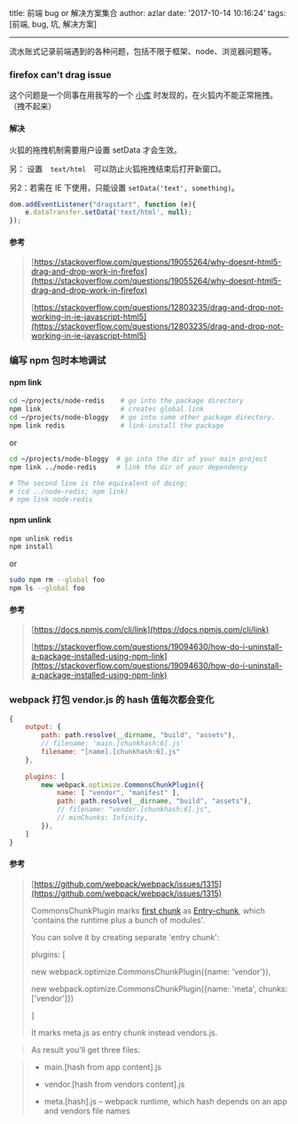 title: 前端 bug or 解决方案集合
author: azlar
date: '2017-10-14 10:16:24'
tags: [前端, bug, 坑, 解决方案]

---

流水账式记录前端遇到的各种问题，包括不限于框架、node、浏览器问题等。
<!-- desc -->

### firefox can't drag issue
这个问题是一个同事在用我写的一个 [小库](https://github.com/azlarsin/draggable-tree) 时发现的，在火狐内不能正常拖拽。（拽不起来）

#### 解决
火狐的拖拽机制需要用户设置 setData 才会生效。

另： 设置　`text/html`　可以防止火狐拖拽结束后打开新窗口。

另2：若需在 IE 下使用，只能设置 `setData('text', something)`。

```js
dom.addEventListener("dragstart", function (e){
	e.dataTransfer.setData('text/html', null);
});
```

#### 参考
> [https://stackoverflow.com/questions/19055264/why-doesnt-html5-drag-and-drop-work-in-firefox](https://stackoverflow.com/questions/19055264/why-doesnt-html5-drag-and-drop-work-in-firefox)
> 
> [https://stackoverflow.com/questions/12803235/drag-and-drop-not-working-in-ie-javascript-html5](https://stackoverflow.com/questions/12803235/drag-and-drop-not-working-in-ie-javascript-html5)


### 编写 npm 包时本地调试
#### npm link
```bash
cd ~/projects/node-redis    # go into the package directory
npm link                    # creates global link
cd ~/projects/node-bloggy   # go into some other package directory.
npm link redis              # link-install the package
```

or

```bash
cd ~/projects/node-bloggy  # go into the dir of your main project
npm link ../node-redis     # link the dir of your dependency

# The second line is the equivalent of doing:
# (cd ../node-redis; npm link)
# npm link node-redis

```

#### npm unlink
```bash
npm unlink redis
npm install
```

or

```bash
sudo npm rm --global foo
npm ls --global foo
```

#### 参考
> [https://docs.npmjs.com/cli/link](https://docs.npmjs.com/cli/link)
> 
> [https://stackoverflow.com/questions/19094630/how-do-i-uninstall-a-package-installed-using-npm-link](https://stackoverflow.com/questions/19094630/how-do-i-uninstall-a-package-installed-using-npm-link)


### webpack 打包 vendor.js 的 hash 值每次都会变化
```js
{
	output: {
		path: path.resolve(__dirname, "build", "assets"),
		// filename: 'main.[chunkhash:6].js'
		filename: "[name].[chunkhash:6].js"
	},
 
	plugins: [
		new webpack.optimize.CommonsChunkPlugin({
		    name: [ "vendor", "manifest" ],
		    path: path.resolve(__dirname, "build", "assets"),
		    // filename: "vendor.[chunkhash:6].js",
		    // minChunks: Infinity,
		}),   
	]
}
```

#### 参考
> [https://github.com/webpack/webpack/issues/1315](https://github.com/webpack/webpack/issues/1315)
> 
> CommonsChunkPlugin marks [first chunk](https://github.com/webpack/webpack/blob/master/lib/optimize/CommonsChunkPlugin.js#L47) as [Entry-chunk](https://webpack.github.io/docs/code-splitting.html#entry-chunk), which 'contains the runtime plus a bunch of modules'.
> 
> You can solve it by creating separate 'entry chunk':
> 
> plugins: [
>		
>	new webpack.optimize.CommonsChunkPlugin({name: 'vendor'}),
> 
> 	new webpack.optimize.CommonsChunkPlugin({name: 'meta', chunks: ['vendor']})
> 
> ]
> 
> It marks meta.js as entry chunk instead vendors.js.

> As result you'll get three files:

> - main.[hash from app content].js
> 
> - vendor.[hash from vendors content].js
> 
> - meta.[hash].js – webpack runtime, which hash depends on an app and vendors file names



